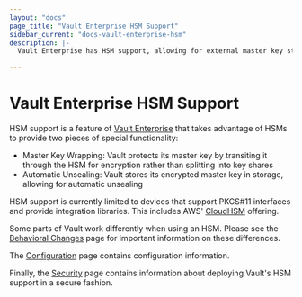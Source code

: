 ```yaml
---
layout: "docs"
page_title: "Vault Enterprise HSM Support"
sidebar_current: "docs-vault-enterprise-hsm"
description: |-
  Vault Enterprise has HSM support, allowing for external master key storage and automatic unsealing.

---
```


# Vault Enterprise HSM Support

HSM support is a feature of [Vault
Enterprise](https://www.hashicorp.com/vault.html) that takes advantage of HSMs
to provide two pieces of special functionality:

 * Master Key Wrapping: Vault protects its master key by transiting it through
   the HSM for encryption rather than splitting into key shares
 * Automatic Unsealing: Vault stores its encrypted master key in storage,
   allowing for automatic unsealing

HSM support is currently limited to devices that support PKCS#11 interfaces and
provide integration libraries. This includes AWS'
[CloudHSM](https://aws.amazon.com/cloudhsm/) offering.

Some parts of Vault work differently when using an HSM. Please see the
[Behavioral Changes](/docs/vault-enterprise/hsm/behavior.html) page for important information
on these differences.

The [Configuration](/docs/vault-enterprise/hsm/configuration.html) page contains configuration
information.

Finally, the [Security](/docs/vault-enterprise/hsm/security.html) page contains information
about deploying Vault's HSM support in a secure fashion.
